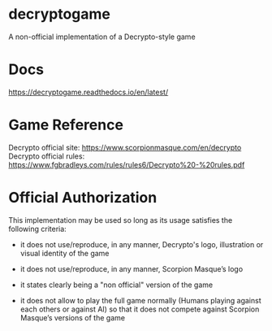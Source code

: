 # decryptogame
A non-official implementation of a Decrypto-style game

# Docs
https://decryptogame.readthedocs.io/en/latest/

# Game Reference
Decrypto official site: https://www.scorpionmasque.com/en/decrypto  
Decrypto official rules: https://www.fgbradleys.com/rules/rules6/Decrypto%20-%20rules.pdf


# Official Authorization
This implementation may be used so long as its usage satisfies the following criteria:

- it does not use/reproduce, in any manner, Decrypto's logo, illustration or visual identity of the game

- it does not use/reproduce, in any manner, Scorpion Masque’s logo

- it states clearly being a "non official" version of the game

- it does not allow to play the full game normally (Humans playing against each others or against AI) so that it does not compete against Scorpion Masque’s versions of the game
